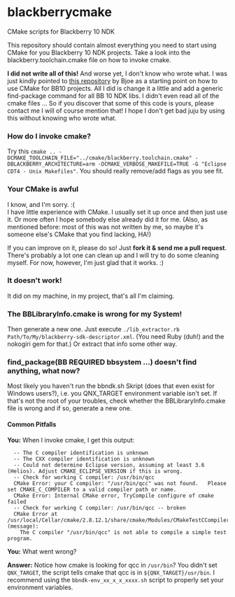 blackberrycmake
===============

CMake scripts for Blackberry 10 NDK

This repository should contain almost everything you need to start using CMake for you Blackberry 10 NDK projects.
Take a look into the blackberry.toolchain.cmake file on how to invoke cmake.

**I did not write all of this!** And worse yet, I don't know who wrote what. I was just kindly pointed to [this repository](https://github.com/Bjoe/QMetaWatchProtocol) by Bjoe as a starting point on how to use CMake for BB10 projects. All I did is change it a little and add a generic find-package command for all BB 10 NDK libs. I didn't even read all of the cmake files ... So if you discover that some of this code is yours, please contact me I will of course mention that! I hope I don't get bad juju by using this without knowing who wrote what.

### How do I invoke cmake?
Try this `cmake .. -DCMAKE_TOOLCHAIN_FILE="../cmake/blackberry.toolchain.cmake" -DBLACKBERRY_ARCHITECTURE=arm -DCMAKE_VERBOSE_MAKEFILE=TRUE -G "Eclipse CDT4 - Unix Makefiles"`. You should really remove/add flags as you see fit.

### Your CMake is awful
I know, and I'm sorry. :(   
I have little experience with CMake. I usually set it up once and then just use it. Or more often I hope somebody else already did it for me. (Also, as mentioned before: most of this was not written by me, so maybe it's someone else's CMake that you find lacking, HA!)

If you can improve on it, please do so! Just **fork it & send me a pull request**. There's probably a lot one can clean up and I will try to do some cleaning myself. For now, however, I'm just glad that it works. :)

### It doesn't work!
It did on my machine, in my project, that's all I'm claiming.

### The BBLibraryInfo.cmake is wrong for my System!
Then generate a new one. Just execute `./lib_extractor.rb Path/To/My/blackberry-sdk-descriptor.xml`. (You need Ruby (duh!) and the nokogiri gem for that.) Or extract that info some other way.

### find_package(BB REQUIRED bbsystem ...) doesn't find anything, what now?
Most likely you haven't run the bbndk.sh Skript (does that even exist for Windows users?), i.e. you QNX_TARGET environment variable isn't set. If that's not the root of your troubles, check whether the BBLibraryInfo.cmake file is wrong and if so, generate a new one.

#### Common Pitfalls
**You:** When I invoke cmake, I get this output:
```
  -- The C compiler identification is unknown
  -- The CXX compiler identification is unknown
  -- Could not determine Eclipse version, assuming at least 3.6 (Helios). Adjust CMAKE_ECLIPSE_VERSION if this is wrong.
  -- Check for working C compiler: /usr/bin/qcc
  CMake Error: your C compiler: "/usr/bin/qcc" was not found.   Please set CMAKE_C_COMPILER to a valid compiler path or name.
  CMake Error: Internal CMake error, TryCompile configure of cmake failed
  -- Check for working C compiler: /usr/bin/qcc -- broken
  CMake Error at /usr/local/Cellar/cmake/2.8.12.1/share/cmake/Modules/CMakeTestCCompiler.cmake:61 (message):
    The C compiler "/usr/bin/qcc" is not able to compile a simple test program.
```
**You:** What went wrong?

**Answer:** Notice how cmake is looking for qcc in `/usr/bin`? You didn't set `QNX_TARGET`, the script tells cmake that qcc is in `${QNX_TARGET}/usr/bin`. I recommend using the `bbndk-env_xx_x_x_xxxx.sh` script to properly set your environment variables.
